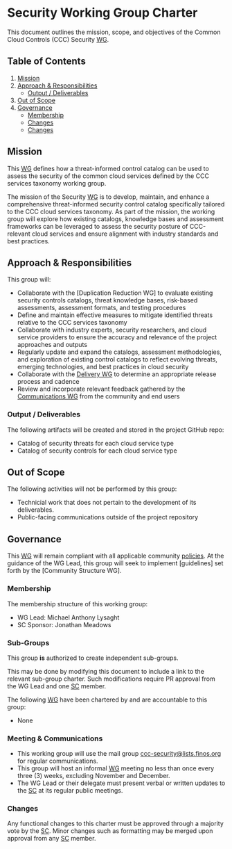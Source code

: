 # Security Working Group Charter

This document outlines the mission, scope, and objectives of the Common Cloud Controls (CCC) Security [WG].

## Table of Contents

1. [Mission](#mission)
2. [Approach & Responsibilities](#approach--responsibilities)
   - [Output / Deliverables](#output--deliverables)
3. [Out of Scope](#out-of-scope)
4. [Governance](#governance)
   - [Membership](#membership)
   - [Changes](#changes)
   - [Changes](#changes)

## Mission

This [WG] defines how a threat-informed control catalog can be used to assess the security of the common cloud services defined by the CCC services taxonomy working group.

The mission of the Security [WG] is to develop, maintain, and enhance a comprehensive threat-informed security control catalog specifically tailored to the CCC cloud services taxonomy. As part of the mission, the working group will explore how existing catalogs, knowledge bases and assessment frameworks can be leveraged to assess the security posture of CCC-relevant cloud services and ensure alignment with industry standards and best practices.

## Approach & Responsibilities

This group will:

- Collaborate with the [Duplication Reduction WG] to evaluate existing security controls catalogs, threat knowledge bases, risk-based assessments, assessment formats, and testing procedures
- Define and maintain effective measures to mitigate identified threats relative to the CCC services taxonomy
- Collaborate with industry experts, security researchers, and cloud service providers to ensure the accuracy and relevance of the project approaches and outputs
- Regularly update and expand the catalogs, assessment methodologies, and exploration of existing control catalogs to reflect evolving threats, emerging technologies, and best practices in cloud security
- Collaborate with the [Delivery WG] to determine an appropriate release process and cadence
- Review and incorporate relevant feedback gathered by the [Communications WG] from the community and end users

### Output / Deliverables

The following artifacts will be created and stored in the project GitHub repo:

- Catalog of security threats for each cloud service type
- Catalog of security controls for each cloud service type

## Out of Scope

The following activities will not be performed by this group:

- Technicial work that does not pertain to the development of its deliverables.
- Public-facing communications outside of the project repository

## Governance

This [WG] will remain compliant with all applicable community [policies]. At the guidance of the WG Lead, this group will seek to implement [guidelines] set forth by the [Community Structure WG].

### Membership

The membership structure of this working group:

- WG Lead: Michael Anthony Lysaght
- SC Sponsor: Jonathan Meadows

### Sub-Groups

This group **is** authorized to create independent sub-groups.

This may be done by modifying this document to include a link to the relevant sub-group charter. Such modifications require PR approval from the WG Lead and one [SC] member.

The following [WG] have been chartered by and are accountable to this group:

- None

### Meeting & Communications

- This working group will use the mail group <ccc-security@lists.finos.org> for regular communications.
- This group will host an informal [WG] meeting no less than once every three (3) weeks, excluding November and December.
- The WG Lead or their delegate must present verbal or written updates to the [SC] at its regular public meetings.

### Changes

Any functional changes to this charter must be approved through a majority vote by the [SC]. Minor changes such as formatting may be merged upon approval from any [SC] member.

[WG]: ../../../governance/community-structure.md#working-groups
[SC]: ../../../governance/community-structure.md#steering-committee
[policies]: ../../../community-policies/README.md
[Communications WG]: ../communications/charter.md
[Delivery WG]: ../delivery/charter.md
